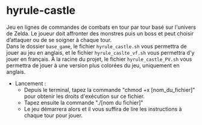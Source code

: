 # hyrule-castle
Jeu en lignes de commandes de combats en tour par tour basé sur l'univers de Zelda. Le joueur doit affronter des monstres puis un boss et peut choisir d’attaquer ou de se soigner à chaque tour.<br>
Dans le dossier `base_game`, le fichier `hyrule_castle.sh` vous permettra de jouer au jeu en anglais, et le fichier `hyrule_caslte_vf.sh` vous permettra d'y jouer en français.
À la racine du projet, le fichier `hyrule_castle_PV.sh` vous permettra de jouer à une version plus colorées du jeu, uniquement en anglais.

* Lancement :
   * Depuis le terminal, tapez la commande "chmod +x [nom_du_fichier]" pour obtenir les droits d'exécution sur ce fichier.
   * Tapez ensuite la commande "./[nom du fichier]"
   * Le jeu démarrera alors et il vous suffira de lire les instructions à chaque tour pour jouer.
